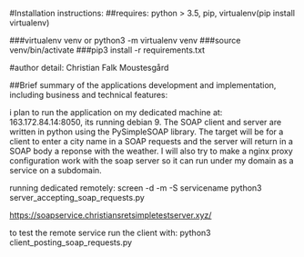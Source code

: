 #Installation instructions:
##requires: python > 3.5, pip, virtualenv(pip install virtualenv)

###virtualenv venv or python3 -m virtualenv venv
###source venv/bin/activate
###pip3 install -r requirements.txt

#author detail: Christian Falk Moustesgård

##Brief summary of the applications development and implementation, including business and technical features:

i plan to run the application on my dedicated machine at: 163.172.84.14:8050, its running debian 9. 
The SOAP client and server are written in python using the PySimpleSOAP library. The target will be for a client to enter a city name in a SOAP requests and the server will return in a SOAP body a reponse with the weather. 
I will also try to make a nginx proxy configuration work with the soap server so it can run under my domain as a service on a subdomain. 

running dedicated remotely: screen -d -m -S servicename python3 server_accepting_soap_requests.py

https://soapservice.christiansretsimpletestserver.xyz/

to test the remote service run the client with: python3 client_posting_soap_requests.py
